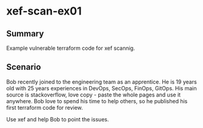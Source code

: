 # xef-scan-ex01

## Summary

Example vulnerable terraform code for xef scannig.

## Scenario

Bob recently joined to the engineering team as an apprentice. He is 19 years old with 25 years experiences in 
DevOps, SecOps, FinOps, GitOps. His main source is stackoverflow, love copy - paste the whole pages and 
use it anywhere. Bob love to spend his time to help others, so he published his first terraform code for review.

Use xef and help Bob to point the issues.